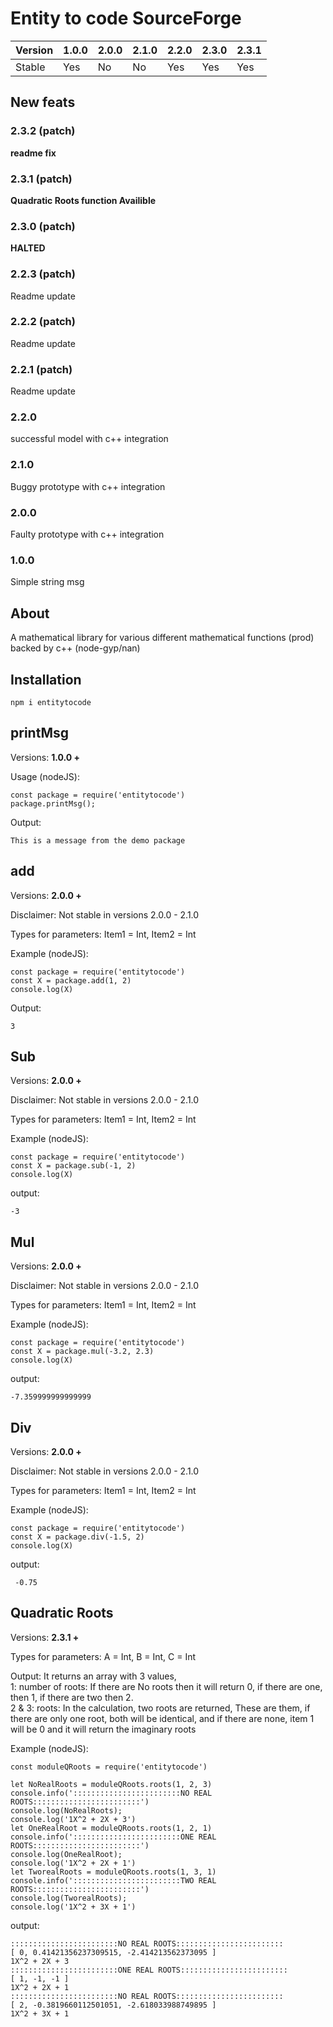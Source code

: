 <h1>Entity to code SourceForge </h1>

Version | 1.0.0 | 2.0.0 | 2.1.0 | 2.2.0 | 2.3.0 | 2.3.1 
--- | --- | --- | --- |--- |--- |---
Stable | Yes | No | No | Yes | Yes | Yes

<h2>New feats</h2>
<h3>2.3.2 (patch)</h3>
<p><b>readme fix</b></p>
<h3>2.3.1 (patch)</h3>
<p><b>Quadratic Roots function Availible</b></p>
<h3>2.3.0 (patch)</h3>
<p><b>HALTED</b></p>
<h3>2.2.3 (patch)</h3>
<p>Readme update</p>
<h3>2.2.2 (patch)</h3>
<p>Readme update</p>
<h3>2.2.1 (patch)</h3>
<p>Readme update</p>
<h3>2.2.0</h3>
<p>successful model with c++ integration</p>
<h3>2.1.0</h3>
<p>Buggy prototype with c++ integration</p>
<h3>2.0.0</h3>
<p>Faulty prototype with c++ integration</p>
<h3>1.0.0</h3>
<p>Simple string msg</p>

<h2>About</h2>
<p>A mathematical library for various different mathematical functions (prod) backed by c++ (node-gyp/nan)</p>
<h2>Installation</h2>

    npm i entitytocode

<h2>printMsg</h2>
<p>Versions: <b>1.0.0 + </b></p>
<p>Usage (nodeJS): </p>
    
    const package = require('entitytocode')
    package.printMsg();
<p>Output:</p>

    This is a message from the demo package

<h2>add</h2>
<p>Versions: <b>2.0.0 + </b></p>
<p>Disclaimer: Not stable in versions 2.0.0 - 2.1.0 </p>
<p>Types for parameters: Item1 = Int, Item2 = Int</p>
<p>Example (nodeJS): </p>
    
    const package = require('entitytocode')
    const X = package.add(1, 2)
    console.log(X)
<p>Output:</p>

    3

<h2>Sub</h2>
<p>Versions: <b>2.0.0 + </b></p>
<p>Disclaimer: Not stable in versions 2.0.0 - 2.1.0 </p>
<p>Types for parameters: Item1 = Int, Item2 = Int</p>
<p>Example (nodeJS): </p>
    
    const package = require('entitytocode')
    const X = package.sub(-1, 2)
    console.log(X)

<p>output:</p>

    -3

<h2>Mul</h2>
<p>Versions: <b>2.0.0 + </b></p>
<p>Disclaimer: Not stable in versions 2.0.0 - 2.1.0 </p>
<p>Types for parameters: Item1 = Int, Item2 = Int</p>
<p>Example (nodeJS): </p>
    
    const package = require('entitytocode')
    const X = package.mul(-3.2, 2.3)
    console.log(X)

<p>output:</p>

    -7.359999999999999


<h2>Div</h2>
<p>Versions: <b>2.0.0 + </b></p>
<p>Disclaimer: Not stable in versions 2.0.0 - 2.1.0 </p>
<p>Types for parameters: Item1 = Int, Item2 = Int</p>
<p>Example (nodeJS): </p>
    
    const package = require('entitytocode')
    const X = package.div(-1.5, 2)
    console.log(X)

<p>output:</p>

     -0.75


<h2>Quadratic Roots</h2>
<p>Versions: <b>2.3.1 + </b></p>
<p>Types for parameters: A = Int, B = Int, C = Int</p>
<p>Output: It returns an array with 3 values, <br/> 
    1: number of roots: If there are No roots then it will return 0, if there are one, then 1, if there are two then 2. <br/> 
    2 & 3: roots: In the calculation, two roots are returned, These are them, if there are only one root, both will be identical, and if there are none, item 1 will be 0 and it will return the imaginary roots</p>
<p>Example (nodeJS): </p>
    
    const moduleQRoots = require('entitytocode')

    let NoRealRoots = moduleQRoots.roots(1, 2, 3)
    console.info('::::::::::::::::::::::::NO REAL ROOTS::::::::::::::::::::::::')
    console.log(NoRealRoots);
    console.log('1X^2 + 2X + 3')
    let OneRealRoot = moduleQRoots.roots(1, 2, 1)
    console.info('::::::::::::::::::::::::ONE REAL ROOTS::::::::::::::::::::::::')
    console.log(OneRealRoot);
    console.log('1X^2 + 2X + 1')
    let TworealRoots = moduleQRoots.roots(1, 3, 1)
    console.info('::::::::::::::::::::::::TWO REAL ROOTS::::::::::::::::::::::::')
    console.log(TworealRoots);
    console.log('1X^2 + 3X + 1')

<p>output:</p>

    ::::::::::::::::::::::::NO REAL ROOTS::::::::::::::::::::::::
    [ 0, 0.41421356237309515, -2.414213562373095 ]
    1X^2 + 2X + 3
    ::::::::::::::::::::::::ONE REAL ROOTS::::::::::::::::::::::::
    [ 1, -1, -1 ]
    1X^2 + 2X + 1
    ::::::::::::::::::::::::NO REAL ROOTS::::::::::::::::::::::::
    [ 2, -0.3819660112501051, -2.618033988749895 ]
    1X^2 + 3X + 1
